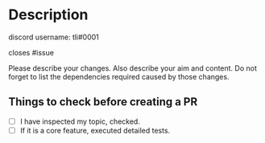 # Description

discord username: tli#0001

closes #issue

Please describe your changes. Also describe your aim and content. Do not forget to list the dependencies required caused
by those changes.

## Things to check before creating a PR

- [ ] I have inspected my topic, checked.
- [ ] If it is a core feature, executed detailed tests.